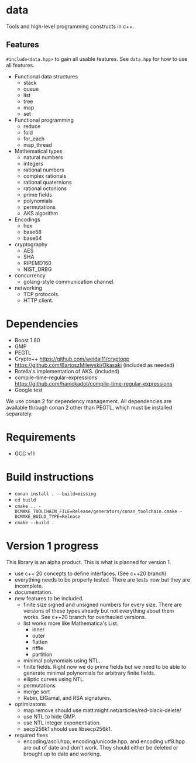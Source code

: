 # data
Tools and high-level programming constructs in c++.

## Features 

`#include<data.hpp>` to gain all usable features. See `data.hpp` for 
how to use all features. 

  * Functional data structures
    * stack
    * queue
    * list
    * tree
    * map
    * set
  * Functional programming
    * reduce
    * fold
    * for_each
    * map_thread
  * Mathematical types
    * natural numbers
    * integers
    * rational numbers
    * complex rationals
    * rational quaternions
    * rational octonions
    * prime fields
    * polynomials
    * permutations
    * AKS algorithm
  * Encodings
    * hex
    * base58
    * base64
  * cryptography 
    * AES
    * SHA
    * RIPEMD160
    * NIST_DRBG 
  * concurrency
    * golang-style communication channel. 
  * networking
    * TCP protocols.
    * HTTP client.
    
# Dependencies
  * Boost 1.80
  * GMP
  * PEGTL
  * Crypto++ https://github.com/weidai11/cryptopp 
  * https://github.com/BartoszMilewski/Okasaki (included as needed)
  * Rotella's implementation of AKS. (included)
  * compile-time-regular-expressions https://github.com/hanickadot/compile-time-regular-expressions 
  * Google test

We use conan 2 for dependency management. All dependencies are available through conan 2 other than PEGTL, which must be installed separately.

# Requirements
  * GCC v11

# Build instructions

  * `conan install . --build=missing`
  * `cd build`
  * `cmake .. -DCMAKE_TOOLCHAIN_FILE=Release/generators/conan_toolchain.cmake -DCMAKE_BUILD_TYPE=Release`
  * `cmake --build .`

# Version 1 progress

This library is an alpha product. This is what is planned for version 1. 
  * use c++ 20 concepts to define interfaces. (See c++20 branch)
  * everything needs to be properly tested. There are tests now but they are incomplete. 
  * documentation. 
  * new features to be included. 
    * finite size signed and unsigned numbers for every size. There are versions of these types
      already but not everything about them works. See c++20 branch for overhauled versions. 
    * list works more like Mathematica's List. 
      * inner
      * outer
      * flatten
      * riffle
      * partition
    * minimal polynomials using NTL. 
    * finite fields. Right now we do prime fields but we need to be able to generate minimal
      polynomials for arbitrary finite fields. 
    * elliptic curves using NTL. 
    * permutations
    * merge sort
    * Rabin, ElGamal, and RSA signatures. 
  * optimizatons
    * map.remove should use matt.might.net/articles/red-black-delete/
    * use NTL to hide GMP. 
    * use NTL integer exponentiation. 
    * secp256k1 should use libsecp256k1. 
  * required fixes
    * encoding/ascii.hpp, encoding/unicode.hpp, and encoding utf8.hpp are out of date
      and don't work. They should either be deleted or brought up to date and working.
